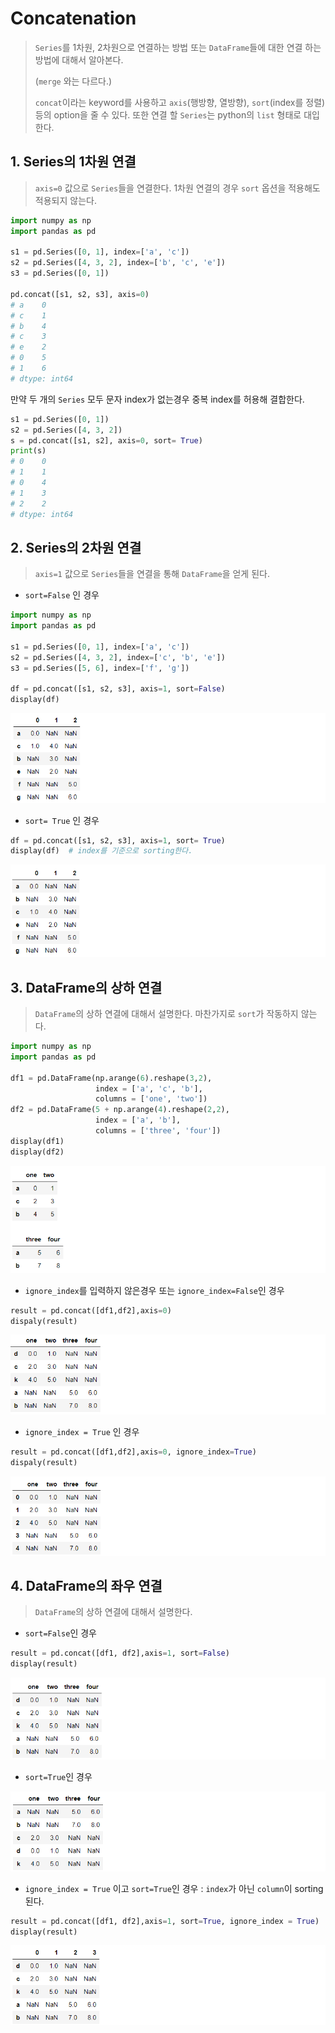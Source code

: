# Concatenation

> `Series`를 1차원, 2차원으로 연결하는 방법 또는 `DataFrame`들에 대한 연결 하는 방법에 대해서 알아본다.
>
> (`merge` 와는 다르다.)
>
> `concat`이라는 keyword를 사용하고 `axis`(행방향, 열방향), `sort`(index를 정렬)등의 option을 줄 수 있다. 또한 연결 할 `Series`는 python의 `list` 형태로 대입한다.



## 1. Series의 1차원 연결

> `axis=0` 값으로 `Series`들을 연결한다. 1차원 연결의 경우 `sort` 옵션을 적용해도 적용되지 않는다.

```python
import numpy as np
import pandas as pd

s1 = pd.Series([0, 1], index=['a', 'c']) 
s2 = pd.Series([4, 3, 2], index=['b', 'c', 'e']) 
s3 = pd.Series([0, 1]) 

pd.concat([s1, s2, s3], axis=0)
# a    0
# c    1
# b    4
# c    3
# e    2
# 0    5
# 1    6
# dtype: int64
```



만약 두 개의 `Series` 모두 문자 index가 없는경우 중복 index를 허용해 결합한다.

```python
s1 = pd.Series([0, 1])
s2 = pd.Series([4, 3, 2])
s = pd.concat([s1, s2], axis=0, sort= True)
print(s)
# 0    0
# 1    1
# 0    4
# 1    3
# 2    2
# dtype: int64
```



## 2. Series의 2차원 연결

> `axis=1` 값으로 `Series`들을 연결을 통해 `DataFrame`을 얻게 된다.

* `sort=False` 인 경우

```python
import numpy as np
import pandas as pd

s1 = pd.Series([0, 1], index=['a', 'c'])
s2 = pd.Series([4, 3, 2], index=['c', 'b', 'e'])
s3 = pd.Series([5, 6], index=['f', 'g'])

df = pd.concat([s1, s2, s3], axis=1, sort=False)
display(df)
```

![image-20200917004048185](markdown-images/image-20200917004048185.png)

* `sort= True` 인 경우

```python
df = pd.concat([s1, s2, s3], axis=1, sort= True)
display(df)  # index를 기준으로 sorting한다.
```

![image-20200917004110058](markdown-images/image-20200917004110058.png)



## 3. DataFrame의 상하 연결

> `DataFrame`의 상하 연결에 대해서 설명한다. 마찬가지로 `sort`가 작동하지 않는다.

```python
import numpy as np
import pandas as pd

df1 = pd.DataFrame(np.arange(6).reshape(3,2),
                   index = ['a', 'c', 'b'],
                   columns = ['one', 'two'])
df2 = pd.DataFrame(5 + np.arange(4).reshape(2,2),
                   index = ['a', 'b'],
                   columns = ['three', 'four'])
display(df1)
display(df2)
```

![image-20200917005127889](markdown-images/image-20200917005127889.png)

* `ignore_index`를 입력하지 않은경우 또는 `ignore_index=False`인 경우

```python
result = pd.concat([df1,df2],axis=0)
dispaly(result)
```

![image-20200917010626722](markdown-images/image-20200917010626722.png)

* `ignore_index = True` 인 경우

```python
result = pd.concat([df1,df2],axis=0, ignore_index=True)
dispaly(result)
```

![image-20200917010910225](markdown-images/image-20200917010910225.png)



## 4. DataFrame의 좌우 연결

> `DataFrame`의 상하 연결에 대해서 설명한다. 

* `sort=False`인 경우

```python
result = pd.concat([df1, df2],axis=1, sort=False)
display(result)
```

![image-20200917011127441](markdown-images/image-20200917011127441.png)

* `sort=True`인 경우

![image-20200917011153023](markdown-images/image-20200917011153023.png)

* `ignore_index = True` 이고 `sort=True`인 경우 :  `index`가 아닌 `column`이 sorting 된다.

```python
result = pd.concat([df1, df2],axis=1, sort=True, ignore_index = True)
display(result)
```

![image-20200917011451398](markdown-images/image-20200917011451398.png)